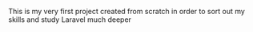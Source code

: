 This is my very first project created from scratch in order to sort out my skills and study Laravel much deeper 
